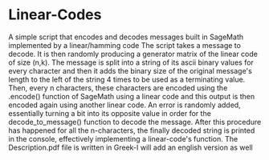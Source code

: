 # Linear-Codes
A simple script that encodes and decodes messages built in SageMath implemented by a linear/hamming code
The script takes a message to decode. It is then randomly producing a generator matrix of the linear code of size (n,k). The message is split into a string of its ascii binary values for every character and then it adds the binary size of the original message's length to the left of the string 4 times to be used as a terminating value. Then, every n characters, these characters are encoded using the .encode() function of SageMath using a linear code and this output is then encoded again using another linear code. An error is randomly added, essentially turning a bit into its opposite value in order for the decode_to_message() function to decode the message. After this procedure has happened for all the n-characters, the finally decoded string is printed in the console, effectively implementing a linear-code's function. 
The Description.pdf file is written in Greek-I will add an english version as well
